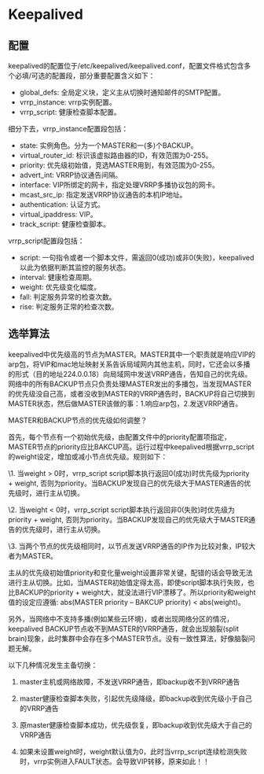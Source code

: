 # Keepalived

## 配置

keepalived的配置位于/etc/keepalived/keepalived.conf，配置文件格式包含多个必填/可选的配置段，部分重要配置含义如下：

- global_defs: 全局定义块，定义主从切换时通知邮件的SMTP配置。
- vrrp_instance: vrrp实例配置。
- vrrp_script: 健康检查脚本配置。

细分下去，vrrp_instance配置段包括：

- state: 实例角色。分为一个MASTER和一(多)个BACKUP。
- virtual_router_id: 标识该虚拟路由器的ID，有效范围为0-255。
- priority: 优先级初始值，竞选MASTER用到，有效范围为0-255。
- advert_int: VRRP协议通告间隔。
- interface: VIP所绑定的网卡，指定处理VRRP多播协议包的网卡。
- mcast_src_ip: 指定发送VRRP协议通告的本机IP地址。
- authentication: 认证方式。
- virtual_ipaddress: VIP。
- track_script: 健康检查脚本。

vrrp_script配置段包括：

- script: 一句指令或者一个脚本文件，需返回0(成功)或非0(失败)，keepalived以此为依据判断其监控的服务状态。
- interval: 健康检查周期。
- weight: 优先级变化幅度。
- fall: 判定服务异常的检查次数。
- rise: 判定服务正常的检查次数。

## 选举算法

keepalived中优先级高的节点为MASTER。MASTER其中一个职责就是响应VIP的arp包，将VIP和mac地址映射关系告诉局域网内其他主机，同时，它还会以多播的形式（目的地址224.0.0.18）向局域网中发送VRRP通告，告知自己的优先级。网络中的所有BACKUP节点只负责处理MASTER发出的多播包，当发现MASTER的优先级没自己高，或者没收到MASTER的VRRP通告时，BACKUP将自己切换到MASTER状态，然后做MASTER该做的事：1.响应arp包，2.发送VRRP通告。

MASTER和BACKUP节点的优先级如何调整？

首先，每个节点有一个初始优先级，由配置文件中的priority配置项指定，MASTER节点的priority应比BAKCUP高。运行过程中keepalived根据vrrp_script的weight设定，增加或减小节点优先级。规则如下：

\1. 当weight > 0时，vrrp_script script脚本执行返回0(成功)时优先级为priority + weight, 否则为priority。当BACKUP发现自己的优先级大于MASTER通告的优先级时，进行主从切换。

\2. 当weight < 0时，vrrp_script script脚本执行返回非0(失败)时优先级为priority + weight, 否则为priority。当BACKUP发现自己的优先级大于MASTER通告的优先级时，进行主从切换。

\3. 当两个节点的优先级相同时，以节点发送VRRP通告的IP作为比较对象，IP较大者为MASTER。

主从的优先级初始值priority和变化量weight设置非常关键，配错的话会导致无法进行主从切换。比如，当MASTER初始值定得太高，即使script脚本执行失败，也比BACKUP的priority + weight大，就没法进行VIP漂移了。所以priority和weight值的设定应遵循: abs(MASTER priority – BAKCUP priority) < abs(weight)。

另外，当网络中不支持多播(例如某些云环境)，或者出现网络分区的情况，keepalived BACKUP节点收不到MASTER的VRRP通告，就会出现脑裂(split brain)现象，此时集群中会存在多个MASTER节点。没有一致性算法，好像脑裂问题无解。



以下几种情况发生主备切换：

1. master主机或网络故障，不发送VRRP通告，即backup收不到VRRP通告

2. master健康检查脚本失败，引起优先级降级，即backup收到优先级小于自己的VRRP通告

3. 原master健康检查脚本成功，优先级恢复，即backup收到优先级大于自己的VRRP通告

4. 如果未设置weight时，weight默认值为0，此时当vrrp_script连续检测失败时，vrrp实例进入FAULT状态。会导致VIP转移，原来如此！！